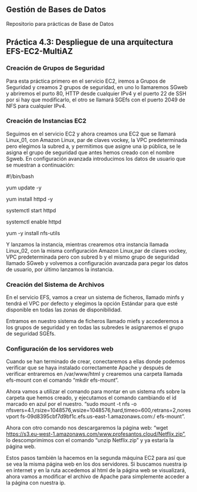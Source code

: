 ## Gestión de Bases de Datos
Repositorio para prácticas de Base de Datos

## Práctica 4.3: Despliegue de una arquitectura EFS-EC2-MultiAZ


### Creación de Grupos de Seguridad

Para esta práctica primero en el servicio EC2, iremos a Grupos de Seguridad y creamos 2 grupos de seguridad, en uno lo llamaremos SGweb y abriremos el purto 80, HTTP desde cualquier IPv4 y el puerto 22 de SSH por si hay que modificarlo, el otro se llamará SGEfs con el puerto 2049 de NFS para cualquier IPv4.

### Creación de Instancias EC2

Seguimos en el servicio EC2 y ahora creamos una EC2 que se llamará Linux_01, con Amazon Linux, par de claves vockey, la VPC predeterminada pero elegimos la subred a, y permitimos que asigne una ip pública, se le asigna el grupo de seguridad que antes hemos creado con el nombre Sgweb. En configuración avanzada introducimos los datos de usuario que se muestran a continuación:

#!/bin/bash

yum update -y

yum install httpd -y

systemctl start httpd

systemctl enable httpd

yum -y install nfs-utils


Y lanzamos la instancia, mientras crearemos otra instancia llamada Linux_02, con la misma configuración Amazon Linux,par de claves vockey, VPC predeterminada pero con subred b y el mismo grupo de seguridad llamado SGweb y volvemos a configuración avanzada para pegar los datos de usuario, por último lanzamos la instancia.

### Creación del Sistema de Archivos

En el servicio EFS, vamos a crear un sistema de ficheros, llamado minfs y tendrá el VPC por defecto y elegimos la opción Estándar para que esté disponible en todas las zonas de disponibilidad.

Entramos en nuestro sistema de ficheros llamado miefs y accederemos a los grupos de seguridad y en todas las subredes le asignaremos el grupo de seguridad SGEfs. 

### Configuración de los servidores web

Cuando se han terminado de crear, conectaremos a ellas donde podemos verificar que se haya instalado correctamente Apache y después de verificar entraremos en /var/www/html y crearemos una carpeta llamada efs-mount con el comando “mkdir efs-mount”.

Ahora vamos a utilizar el comando para montar en un sistema nfs sobre la carpeta que hemos creado, y ejecutamos el comando cambiando el id marcado en azul por el nuestro.
“sudo mount -t nfs -o nfsvers=4.1,rsize=1048576,wsize=1048576,hard,timeo=600,retrans=2,noresvport fs-09d8395cbf7d9bf1c.efs.us-east-1.amazonaws.com:/ efs-mount”.

Ahora con otro comando nos descargaremos la página web:
“wget https://s3.eu-west-1.amazonaws.com/www.profesantos.cloud/Netflix.zip”, lo descomprimimos con el comando “unzip Netflix.zip” y ya estaría la página web.

Estos pasos también la hacemos en la segunda máquina EC2 para así que se vea la misma página web en los dos servidores. Si buscamos nuestra ip en internet y en la ruta accedemos al html de la página web se visualizará, ahora vamos a modificar el archivo de Apache para simplemente acceder a la página con nuestra ip.

